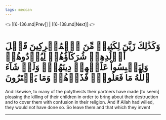 ```yaml
---
tags: meccan
---
```


👈 [[6-136.md|Prev]] | [[6-138.md|Next]] 👉

# وَكَذَٰلِكَ زَيَّنَ لِكَثِيرٖ مِّنَ ٱلۡمُشۡرِكِينَ قَتۡلَ أَوۡلَٰدِهِمۡ شُرَكَآؤُهُمۡ لِيُرۡدُوهُمۡ وَلِيَلۡبِسُواْ عَلَيۡهِمۡ دِينَهُمۡۖ وَلَوۡ شَآءَ ٱللَّهُ مَا فَعَلُوهُۖ فَذَرۡهُمۡ وَمَا يَفۡتَرُونَ

And likewise, to many of the polytheists their partners have made [to seem] pleasing the killing of their children in order to bring about their destruction and to cover them with confusion in their religion. And if Allah had willed, they would not have done so. So leave them and that which they invent

---

